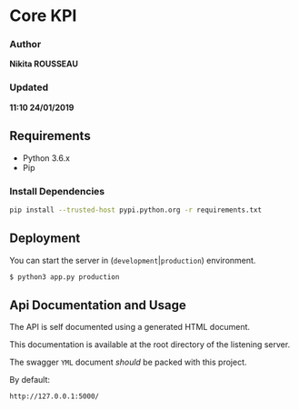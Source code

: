 # Core KPI

### Author
__Nikita ROUSSEAU__
### Updated
__11:10 24/01/2019__

## Requirements

- Python 3.6.x
- Pip

### Install Dependencies

```bash
pip install --trusted-host pypi.python.org -r requirements.txt
```

## Deployment

You can start the server in (`development`|`production`) environment.

```bash
$ python3 app.py production
```

## Api Documentation and Usage

The API is self documented using a generated HTML document.

This documentation is available at the root directory of the listening server.

The swagger `YML` document *should* be packed with this project.

By default:
```
http://127.0.0.1:5000/
```
